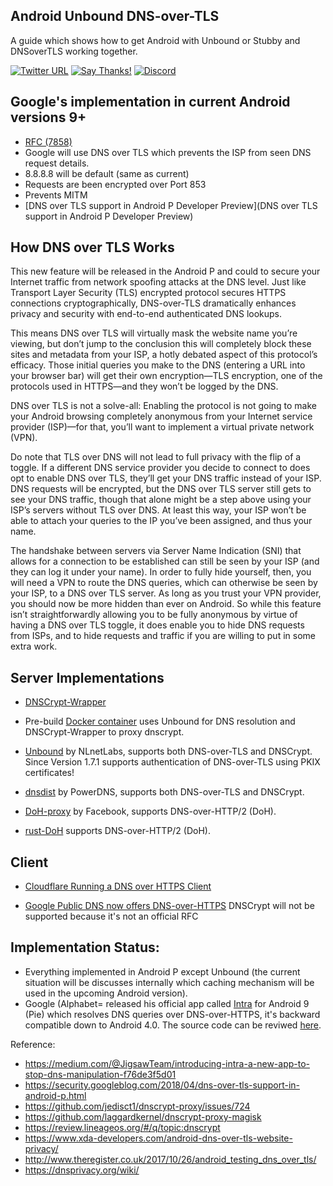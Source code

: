 ## Android Unbound DNS-over-TLS
A guide which shows how to get Android with Unbound or Stubby and DNSoverTLS working together.

[![Twitter URL](https://img.shields.io/twitter/url/https/twitter.com/fold_left.svg?style=social&label=Follow%20%40CHEF-KOCH)](https://twitter.com/CKsTechNews)
[![Say Thanks!](https://img.shields.io/badge/Say%20Thanks-!-1EAEDB.svg)](https://saythanks.io/to/CHEF-KOCH)
[![Discord](https://discordapp.com/api/guilds/418256415874875402/widget.png)](https://discord.me/CHEF-KOCH)


Google's implementation in current Android versions 9+
--------------

* [RFC (7858)](https://tools.ietf.org/html/rfc7858)
* Google will use DNS over TLS which prevents the ISP from seen DNS request details. 
* 8.8.8.8 will be default (same as current)
* Requests are been encrypted over Port 853
* Prevents MITM
* [DNS over TLS support in Android P Developer Preview](DNS over TLS support in Android P Developer Preview)


How DNS over TLS Works
--------------

This new feature will be released in the Android P and could to secure your Internet traffic from network spoofing attacks at the DNS level. Just like Transport Layer Security (TLS) encrypted protocol secures HTTPS connections cryptographically, DNS-over-TLS dramatically enhances privacy and security with end-to-end authenticated DNS lookups.

This means DNS over TLS will virtually mask the website name you’re viewing, but don’t jump to the conclusion this will completely block these sites and metadata from your ISP, a hotly debated aspect of this protocol’s efficacy. Those initial queries you make to the DNS (entering a URL into your browser bar) will get their own encryption—TLS encryption, one of the protocols used in HTTPS—and they won’t be logged by the DNS.

DNS over TLS is not a solve-all: Enabling the protocol is not going to make your Android browsing completely anonymous from your Internet service provider (ISP)—for that, you’ll want to implement a virtual private network (VPN).


Do note that TLS over DNS will not lead to full privacy with the flip of a toggle. If a different DNS service provider you decide to connect to does opt to enable DNS over TLS, they’ll get your DNS traffic instead of your ISP. DNS requests will be encrypted, but the DNS over TLS server still gets to see your DNS traffic, though that alone might be a step above using your ISP’s servers without TLS over DNS. At least this way, your ISP won’t be able to attach your queries to the IP you’ve been assigned, and thus your name.

The handshake between servers via Server Name Indication (SNI) that allows for a connection to be established can still be seen by your ISP (and they can log it under your name). In order to fully hide yourself, then, you will need a VPN to route the DNS queries, which can otherwise be seen by your ISP, to a DNS over TLS server. As long as you trust your VPN provider, you should now be more hidden than ever on Android. So while this feature isn’t straightforwardly allowing you to be fully anonymous by virtue of having a DNS over TLS toggle, it does enable you to hide DNS requests from ISPs, and to hide requests and traffic if you are willing to put in some extra work.


Server Implementations
--------------

* [DNSCrypt-Wrapper](https://github.com/cofyc/dnscrypt-wrapper)

* Pre-build [Docker container](https://github.com/jedisct1/dnscrypt-server-docker) uses Unbound for DNS resolution and DNSCrypt-Wrapper to proxy dnscrypt.

* [Unbound](https://unbound.net/) by NLnetLabs, supports both DNS-over-TLS and DNSCrypt. Since Version 1.7.1 supports authentication of DNS-over-TLS using PKIX certificates!

* [dnsdist](https://dnsdist.org/) by PowerDNS, supports both DNS-over-TLS and DNSCrypt.

* [DoH-proxy](https://facebookexperimental.github.io/doh-proxy/) by Facebook, supports DNS-over-HTTP/2 (DoH).

* [rust-DoH](https://github.com/jedisct1/rust-doh) supports DNS-over-HTTP/2 (DoH).


Client
--------------

* [Cloudflare Running a DNS over HTTPS Client](https://developers.cloudflare.com/1.1.1.1/dns-over-https/cloudflared-proxy/)

* [Google Public DNS now offers DNS-over-HTTPS](https://groups.google.com/forum/#!topic/public-dns-discuss/rmZTtPAV430) DNSCrypt will not be supported because it's not an official RFC 


Implementation Status:
--------------

* Everything implemented in Android P except Unbound (the current situation will be discusses internally which caching mechanism will be used in the upcoming Android version).
* Google (Alphabet= released his official app called [Intra](https://getintra.org/?_escaped_fragment_=/) for Android 9 (Pie) which resolves DNS queries over DNS-over-HTTPS, it's backward compatible down to Android 4.0. The source code can be reviwed [here](https://github.com/Jigsaw-Code/intra).


Reference:

* https://medium.com/@JigsawTeam/introducing-intra-a-new-app-to-stop-dns-manipulation-f76de3f5d01
* https://security.googleblog.com/2018/04/dns-over-tls-support-in-android-p.html
* https://github.com/jedisct1/dnscrypt-proxy/issues/724
* https://github.com/laggardkernel/dnscrypt-proxy-magisk
* https://review.lineageos.org/#/q/topic:dnscrypt
* https://www.xda-developers.com/android-dns-over-tls-website-privacy/
* http://www.theregister.co.uk/2017/10/26/android_testing_dns_over_tls/
* https://dnsprivacy.org/wiki/
